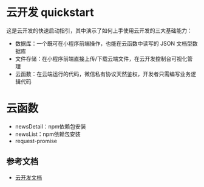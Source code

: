 # 云开发 quickstart

这是云开发的快速启动指引，其中演示了如何上手使用云开发的三大基础能力：

- 数据库：一个既可在小程序前端操作，也能在云函数中读写的 JSON 文档型数据库
- 文件存储：在小程序前端直接上传/下载云端文件，在云开发控制台可视化管理
- 云函数：在云端运行的代码，微信私有协议天然鉴权，开发者只需编写业务逻辑代码

# 云函数

- newsDetail：npm依赖包安装
- newsList：npm依赖包安装
- request-promise

## 参考文档

- [云开发文档](https://developers.weixin.qq.com/miniprogram/dev/wxcloud/basis/getting-started.html)

